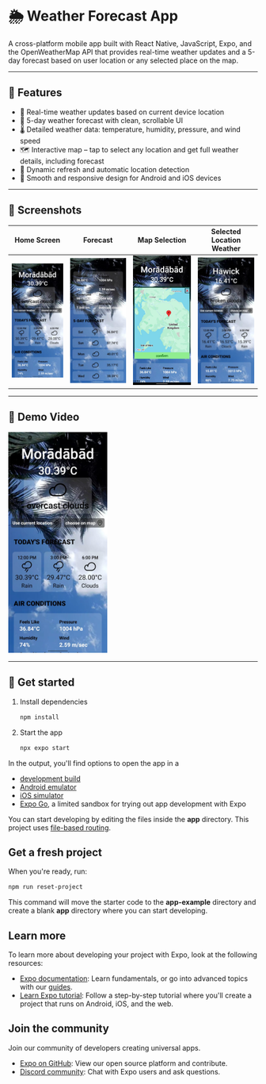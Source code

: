 # 🌦️ Weather Forecast App

A cross-platform mobile app built with React Native, JavaScript, Expo, and the OpenWeatherMap API that provides real-time weather updates and a 5-day forecast based on user location or any selected place on the map.

---

## 🚀 Features

- 📍 Real-time weather updates based on current device location
- 📆 5-day weather forecast with clean, scrollable UI
- 🌡️ Detailed weather data: temperature, humidity, pressure, and wind speed
- 🗺️ Interactive map – tap to select any location and get full weather details, including forecast
- 🔄 Dynamic refresh and automatic location detection
- 📱 Smooth and responsive design for Android and iOS devices

---

## 📸 Screenshots

| Home Screen                      | Forecast                        | Map Selection                     | Selected Location Weather          |
| -------------------------------- | ------------------------------- | --------------------------------- | ---------------------------------- |
| ![Login](assets/images/img3.jpg) | ![Home](assets/images/img4.jpg) | ![Search](assets/images/img1.jpg) | ![Details](assets/images/img2.jpg) |

---

## 🎥 Demo Video

<a href="https://www.instagram.com/reel/DM_EBd7B4bb">
  <img src="assets/images/img3.jpg" alt="Watch Demo" width="200"/>
</a>

---

## 🔧 Get started

1. Install dependencies

   ```bash
   npm install
   ```

2. Start the app

   ```bash
   npx expo start
   ```

In the output, you'll find options to open the app in a

- [development build](https://docs.expo.dev/develop/development-builds/introduction/)
- [Android emulator](https://docs.expo.dev/workflow/android-studio-emulator/)
- [iOS simulator](https://docs.expo.dev/workflow/ios-simulator/)
- [Expo Go](https://expo.dev/go), a limited sandbox for trying out app development with Expo

You can start developing by editing the files inside the **app** directory. This project uses [file-based routing](https://docs.expo.dev/router/introduction).

## Get a fresh project

When you're ready, run:

```bash
npm run reset-project
```

This command will move the starter code to the **app-example** directory and create a blank **app** directory where you can start developing.

## Learn more

To learn more about developing your project with Expo, look at the following resources:

- [Expo documentation](https://docs.expo.dev/): Learn fundamentals, or go into advanced topics with our [guides](https://docs.expo.dev/guides).
- [Learn Expo tutorial](https://docs.expo.dev/tutorial/introduction/): Follow a step-by-step tutorial where you'll create a project that runs on Android, iOS, and the web.

## Join the community

Join our community of developers creating universal apps.

- [Expo on GitHub](https://github.com/expo/expo): View our open source platform and contribute.
- [Discord community](https://chat.expo.dev): Chat with Expo users and ask questions.
